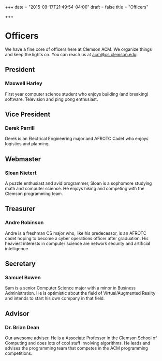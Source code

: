 +++
date = "2015-09-17T21:49:54-04:00"
draft = false
title = "Officers"

+++

Officers
========

We have a fine core of officers here at Clemson ACM. We organize things and keep the lights on. You can reach us at <acm@cs.clemson.edu>.


President
---------

### Maxwell Harley

First year computer science student who enjoys building (and breaking) software. Television and ping pong enthusiast.


Vice President
--------------

### Derek Parrill

Derek is an Electrical Engineering major and AFROTC Cadet who enjoys logistics and planning.


Webmaster
---------

### Sloan Nietert

A puzzle enthusiast and avid programmer, Sloan is a sophomore studying math and computer science. He enjoys hiking and competing with the Clemson programming team. 


Treasurer
---------

### Andre Robinson

Andre is a freshman CS major who, like his predecessor, is an AFROTC cadet hoping to become a cyber operations officer after graduation. His heaviest interests in computer science are network security and artificial intelligence.


Secretary
---------

### Samuel Bowen

Sam is a senior Computer Science major with a minor in Business Administration. He is optimistic about the field of Virtual/Augmented Reality and intends to start his own company in that field.


Advisor
-------

### Dr. Brian Dean

Our awesome adviser. He is a Associate Professor in the Clemson School of Computing and does lots of cool stuff involving algorithms. He leads and advises the programming team that competes in the ACM programming competitions.
